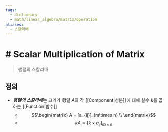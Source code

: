 ```yaml
---
tags:
  - dictionary
  - math/linear_algebra/matrix/operation
aliases:
  - 스칼라배
---
```

# # Scalar Multiplication of Matrix
> 행렬의 스칼라배
## 정의
+ ***행렬의 스칼라배***는 크기가 행렬 $A$의 각 [[Component|성분]]에 대해 실수 $k$를 곱하는 [[Function|함수]]
	+ $$\begin{matrix}
A = [a_{ij}]_{m\times n} \\
\end{matrix}$$
	+ $$kA = [k\times a_{ij}]_{m\times n}$$
